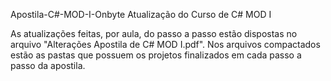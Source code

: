 Apostila-C#-MOD-I-Onbyte
Atualização do Curso de C# MOD I

As atualizações feitas, por aula, do passo a passo estão dispostas no arquivo "Alterações Apostila de C# MOD I.pdf". Nos arquivos compactados estão as pastas que possuem os projetos finalizados em cada passo a passo da apostila.
